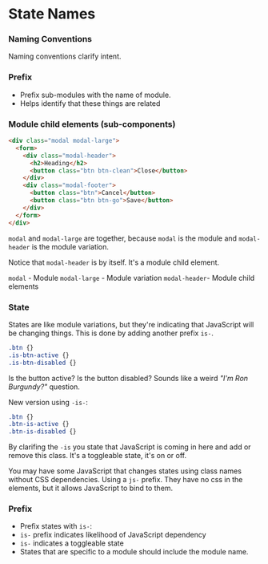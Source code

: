 # State Names

### Naming Conventions

Naming conventions clarify intent.

### Prefix

- Prefix sub-modules with the name of module.
- Helps identify that these things are related


### Module child elements (sub-components)
 
```html
<div class="modal modal-large">
  <form>
    <div class="modal-header">
      <h2>Heading</h2>
      <button class="btn btn-clean">Close</button>
    </div>
    <div class="modal-footer">
      <button class="btn">Cancel</button>
      <button class="btn btn-go">Save</button>
    </div> 
  </form>
</div>
```

`modal` and `modal-large` are together, because `modal` is the module and `modal-header` is the module variation.

Notice that `modal-header` is by itself. It's a module child element. 

`modal` - Module
`modal-large` - Module variation
`modal-header`- Module child elements 

### State

States are like module variations, but they're indicating that JavaScript will be changing things. This is done by adding another prefix `is-`.

```css
.btn {}
.is-btn-active {}
.is-btn-disabled {}
```

Is the button active? Is the button disabled? Sounds like a weird *"I'm Ron Burgundy?"* question. 

New version using `-is-`:

```css
.btn {}
.btn-is-active {}
.btn-is-disabled {}
```

By clarifing the `-is` you state that JavaScript is coming in here and add or remove this class. It's a toggleable state, it's on or off.

You may have some JavaScript that changes states using class names without CSS dependencies. Using a `js-` prefix. They have no css in the elements, but it allows JavaScript to bind to them.

### Prefix

- Prefix states with `is-`:
- `is-` prefix indicates likelihood of JavaScript dependency
- `is-` indicates a toggleable state 
- States that are specific to a module should include the module name.

